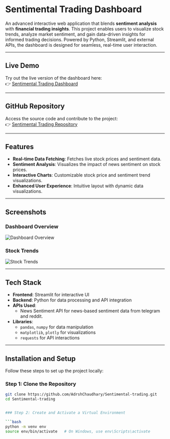 # Sentimental Trading Dashboard

An advanced interactive web application that blends **sentiment analysis** with **financial trading insights**. This project enables users to visualize stock trends, analyze market sentiment, and gain data-driven insights for informed trading decisions. Powered by Python, Streamlit, and external APIs, the dashboard is designed for seamless, real-time user interaction.

---

## Live Demo

Try out the live version of the dashboard here:  
👉 [Sentimental Trading Dashboard](https://sentimental-trading.streamlit.app)

---

## GitHub Repository

Access the source code and contribute to the project:  
👉 [Sentimental Trading Repository](https://github.com/AdrshChaudhary/Sentimental-trading)

---

## Features

- **Real-time Data Fetching**: Fetches live stock prices and sentiment data.
- **Sentiment Analysis**: Visualizes the impact of news sentiment on stock prices.
- **Interactive Charts**: Customizable stock price and sentiment trend visualizations.
- **Enhanced User Experience**: Intuitive layout with dynamic data visualizations.

---

## Screenshots

### Dashboard Overview  
![Dashboard Overview](images/dashboard_overview.png)

### Stock Trends  
![Stock Trends](images/stock_trends.png)

---

## Tech Stack

- **Frontend**: Streamlit for interactive UI
- **Backend**: Python for data processing and API integration
- **APIs Used**:
  - News Sentiment API for news-based sentiment data from telegram and reddit.
- **Libraries**:
  - `pandas`, `numpy` for data manipulation
  - `matplotlib`, `plotly` for visualizations
  - `requests` for API interactions

---

## Installation and Setup

Follow these steps to set up the project locally:

### Step 1: Clone the Repository
```bash
git clone https://github.com/AdrshChaudhary/Sentimental-trading.git
cd Sentimental-trading


### Step 2: Create and Activate a Virtual Environment

```bash
python -m venv env
source env/bin/activate   # On Windows, use env\Scripts\activate


